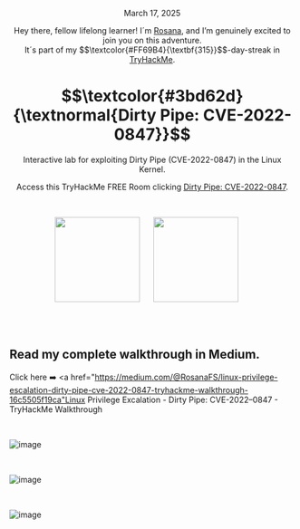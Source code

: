 <p align="center">March 17, 2025</p>
<p align="center">Hey there, fellow lifelong learner! I´m <a href="https://www.linkedin.com/in/rosanafssantos/">Rosana</a>, and I’m genuinely excited to join you on this adventure.<br>
It´s part of my $$\textcolor{#FF69B4}{\textbf{315}}$$-day-streak in  <a href="https://tryhackme.com">TryHackMe</a>.</p>

<h1 align="center">
  $$\textcolor{#3bd62d}{\textnormal{Dirty Pipe: CVE-2022-0847}}$$
</h1>
<p align="center">Interactive lab for exploiting Dirty Pipe (CVE-2022-0847) in the Linux Kernel.</p>
<p align="center">Access this TryHackMe FREE Room clicking <a href="https://tryhackme.com/room/dirtypipe">Dirty Pipe: CVE-2022-0847</a>.</p>
<br>

<p align="center">
  <img height="150px" src="https://github.com/user-attachments/assets/5082e482-9747-46fa-8da5-cae269746eab">
  <img height="150px" hspace="20" src="https://github.com/user-attachments/assets/fd08beef-d95b-4818-95ae-678108648abd">
</p>

<br>

<br>

<h2>Read my complete walkthrough in Medium.</h2>

Click here ➡️ <a href="https://medium.com/@RosanaFS/linux-privilege-escalation-dirty-pipe-cve-2022-0847-tryhackme-walkthrough-16c5505f19ca"Linux Privilege Excalation - Dirty Pipe: CVE-2022–0847 - TryHackMe Walkthrough</a>




<br>

![image](https://github.com/user-attachments/assets/5057b98c-7a54-44ae-95c5-c0db11a0fe81)


<br>


![image](https://github.com/user-attachments/assets/4a23d074-672b-4ad2-8f19-d8ed4f1971df)

<br>

![image](https://github.com/user-attachments/assets/682d6fa3-7d80-4cab-9d5d-44bcb8984350)

<br>



